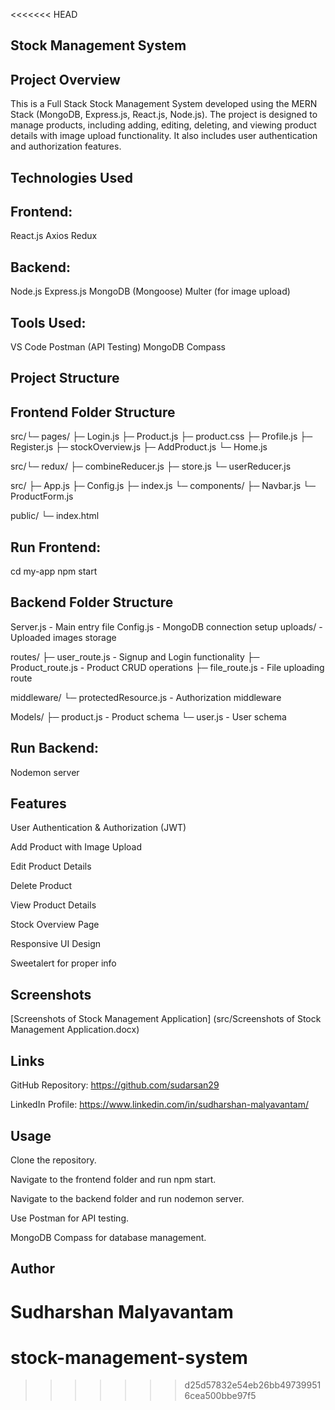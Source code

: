 <<<<<<< HEAD
## Stock Management System

## Project Overview

This is a Full Stack Stock Management System developed using the MERN Stack (MongoDB, Express.js, React.js, Node.js). The project is designed to manage products, including adding, editing, deleting, and viewing product details with image upload functionality. It also includes user authentication and authorization features.

## Technologies Used

## Frontend:
React.js
Axios
Redux

## Backend:
Node.js
Express.js
MongoDB (Mongoose)
Multer (for image upload)

## Tools Used:
VS Code
Postman (API Testing)
MongoDB Compass

## Project Structure

## Frontend Folder Structure

src/└─ pages/
    ├─ Login.js
    ├─ Product.js
    ├─ product.css
    ├─ Profile.js
    ├─ Register.js
    ├─ stockOverview.js
    ├─ AddProduct.js
    └─ Home.js

src/└─ redux/
    ├─ combineReducer.js
    ├─ store.js
    └─ userReducer.js

src/
    ├─ App.js
    ├─ Config.js
    ├─ index.js
    └─ components/
        ├─ Navbar.js
        └─ ProductForm.js

public/
    └─ index.html

## Run Frontend:

cd my-app
npm start

## Backend Folder Structure

Server.js - Main entry file
Config.js - MongoDB connection setup
uploads/ - Uploaded images storage

routes/
    ├─ user_route.js - Signup and Login functionality
    ├─ Product_route.js - Product CRUD operations
    ├─ file_route.js - File uploading route

middleware/
    └─ protectedResource.js - Authorization middleware

Models/
    ├─ product.js - Product schema
    └─ user.js - User schema

## Run Backend:

Nodemon server

## Features

User Authentication & Authorization (JWT)

Add Product with Image Upload

Edit Product Details

Delete Product

View Product Details

Stock Overview Page

Responsive UI Design

Sweetalert for proper info

## Screenshots

[Screenshots of Stock Management Application] (src/Screenshots of Stock Management Application.docx)

## Links

GitHub Repository: https://github.com/sudarsan29

LinkedIn Profile: https://www.linkedin.com/in/sudharshan-malyavantam/

## Usage

Clone the repository.

Navigate to the frontend folder and run npm start.

Navigate to the backend folder and run nodemon server.

Use Postman for API testing.

MongoDB Compass for database management.

## Author

Sudharshan Malyavantam
=======
# stock-management-system
>>>>>>> d25d57832e54eb26bb497399516cea500bbe97f5
